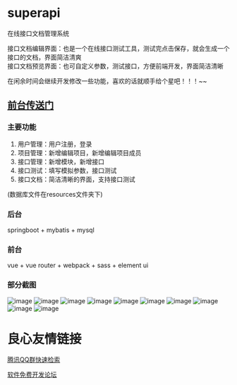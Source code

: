 # superapi
在线接口文档管理系统

接口文档编辑界面：也是一个在线接口测试工具，测试完点击保存，就会生成一个接口的文档，界面简洁清爽  
接口文档预览界面：也可自定义参数，测试接口，方便前端开发，界面简洁清晰

在闲余时间会继续开发修改一些功能，喜欢的话就顺手给个星吧！！！~~

## [前台传送门](https://gitee.com/tianyu1993/superapi)

### 主要功能
1. 用户管理：用户注册，登录
2. 项目管理：新增编辑项目，新增编辑项目成员
3. 接口管理：新增模块，新增接口
4. 接口测试：填写模拟参数，接口测试
5. 接口文档：简洁清晰的界面，支持接口测试

(数据库文件在resources文件夹下)

### 后台
springboot + mybatis + mysql

### 前台
vue + vue router + webpack + sass + element ui

### 部分截图

![image](http://tianyuyun.qiniudn.com/superapi4.png)
![image](http://tianyuyun.qiniudn.com/superapi5.png)
![image](http://tianyuyun.qiniudn.com/superapi6.png)
![image](http://tianyuyun.qiniudn.com/superapi7.png)
![image](http://tianyuyun.qiniudn.com/superapi8.png)
![image](http://tianyuyun.qiniudn.com/superapi10.png)
![image](http://tianyuyun.qiniudn.com/superapi12.png)
![image](http://tianyuyun.qiniudn.com/superapi1.png)
![image](http://tianyuyun.qiniudn.com/superapi2.png)
![image](http://tianyuyun.qiniudn.com/superapi3.png)


 # 良心友情链接

[腾讯QQ群快速检索](http://u.720life.cn/s/8cf73f7c)

[软件免费开发论坛](http://u.720life.cn/s/bbb01dc0)
